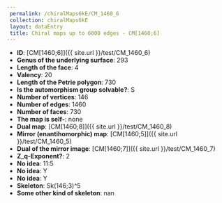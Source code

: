 ```yaml
--- 
 permalink: /chiralMaps6kE/CM_1460_6 
 collection: chiralMaps6kE
 layout: dataEntry
 title: Chiral maps up to 6000 edges - CM[1460;6]
---
```


- **ID**: [CM[1460;6]]({{ site.url }}/test/CM_1460_6)
- **Genus of the underlying surface**: 293
- **Length of the face**: 4
- **Valency**: 20
- **Length of the Petrie polygon**: 730
- **Is the automorphism group solvable?**: S
- **Number of vertices**: 146
- **Number of edges**: 1460
- **Number of faces**: 730
- **The map is self-**: none
- **Dual map**: [CM[1460;8]]({{ site.url }}/test/CM_1460_8)
- **Mirror (enantihomorphic) map**: [CM[1460;5]]({{ site.url }}/test/CM_1460_5)
- **Dual of the mirror image**: [CM[1460;7]]({{ site.url }}/test/CM_1460_7)
- **Z_q-Exponent?**: 2
- **No idea**:  11:5
- **No idea**: Y
- **No idea**: Y
- **Skeleton**: Sk(146;3)^5
- **Some other kind of skeleton**: nan
